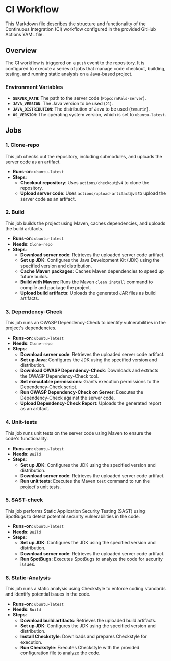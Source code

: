 # CI Workflow

This Markdown file describes the structure and functionality of the Continuous Integration (CI) workflow configured in the provided GitHub Actions YAML file.

## Overview

The CI workflow is triggered on a `push` event to the repository. It is configured to execute a series of jobs that manage code checkout, building, testing, and running static analysis on a Java-based project.

### Environment Variables

- **`SERVER_PATH`**: The path to the server code (`PopcornPals-Server`).
- **`JAVA_VERSION`**: The Java version to be used (`21`).
- **`JAVA_DISTRIBUTION`**: The distribution of Java to be used (`temurin`).
- **`OS_VERSION`**: The operating system version, which is set to `ubuntu-latest`.

## Jobs

### 1. Clone-repo

This job checks out the repository, including submodules, and uploads the server code as an artifact.

- **Runs-on**: `ubuntu-latest`
- **Steps**:
  - **Checkout repository**: Uses `actions/checkout@v4` to clone the repository.
  - **Upload server code**: Uses `actions/upload-artifact@v4` to upload the server code as an artifact.

### 2. Build

This job builds the project using Maven, caches dependencies, and uploads the build artifacts.

- **Runs-on**: `ubuntu-latest`
- **Needs**: `Clone-repo`
- **Steps**:
  - **Download server code**: Retrieves the uploaded server code artifact.
  - **Set up JDK**: Configures the Java Development Kit (JDK) using the specified version and distribution.
  - **Cache Maven packages**: Caches Maven dependencies to speed up future builds.
  - **Build with Maven**: Runs the Maven `clean install` command to compile and package the project.
  - **Upload build artifacts**: Uploads the generated JAR files as build artifacts.

### 3. Dependency-Check

This job runs an OWASP Dependency-Check to identify vulnerabilities in the project's dependencies.

- **Runs-on**: `ubuntu-latest`
- **Needs**: `Clone-repo`
- **Steps**:
  - **Download server code**: Retrieves the uploaded server code artifact.
  - **Set up Java**: Configures the JDK using the specified version and distribution.
  - **Download OWASP Dependency-Check**: Downloads and extracts the OWASP Dependency-Check tool.
  - **Set executable permissions**: Grants execution permissions to the Dependency-Check script.
  - **Run OWASP Dependency-Check on Server**: Executes the Dependency-Check against the server code.
  - **Upload Dependency-Check Report**: Uploads the generated report as an artifact.

### 4. Unit-tests

This job runs unit tests on the server code using Maven to ensure the code's functionality.

- **Runs-on**: `ubuntu-latest`
- **Needs**: `Build`
- **Steps**:
  - **Set up JDK**: Configures the JDK using the specified version and distribution.
  - **Download server code**: Retrieves the uploaded server code artifact.
  - **Run unit tests**: Executes the Maven `test` command to run the project's unit tests.

### 5. SAST-check

This job performs Static Application Security Testing (SAST) using SpotBugs to detect potential security vulnerabilities in the code.

- **Runs-on**: `ubuntu-latest`
- **Needs**: `Build`
- **Steps**:
  - **Set up JDK**: Configures the JDK using the specified version and distribution.
  - **Download server code**: Retrieves the uploaded server code artifact.
  - **Run SpotBugs**: Executes SpotBugs to analyze the code for security issues.

### 6. Static-Analysis

This job runs a static analysis using Checkstyle to enforce coding standards and identify potential issues in the code.

- **Runs-on**: `ubuntu-latest`
- **Needs**: `Build`
- **Steps**:
  - **Download build artifacts**: Retrieves the uploaded build artifacts.
  - **Set up JDK**: Configures the JDK using the specified version and distribution.
  - **Install Checkstyle**: Downloads and prepares Checkstyle for execution.
  - **Run Checkstyle**: Executes Checkstyle with the provided configuration file to analyze the code.
